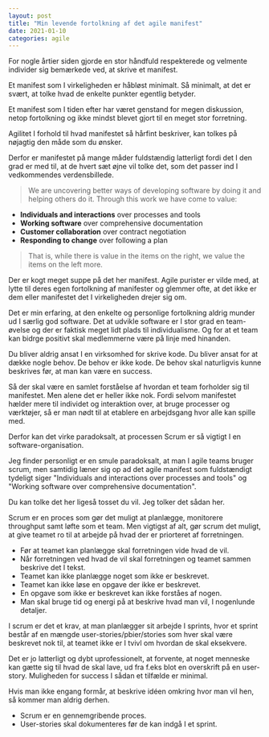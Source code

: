```yaml
---
layout: post
title: "Min levende fortolkning af det agile manifest"
date: 2021-01-10
categories: agile
---
```


For nogle årtier siden gjorde en stor håndfuld respekterede og velmente individer sig bemærkede ved, at
skrive et manifest. 

Et manifest som I virkeligheden er håbløst minimalt. Så minimalt, at det er svært, at tolke hvad de enkelte punkter egentlig betyder.

Et manifest som I tiden efter har været genstand for megen diskussion, netop fortolkning og ikke mindst blevet gjort til en meget stor forretning.

Agilitet I forhold til hvad manifestet så hårfint beskriver, kan tolkes på nøjagtig den måde som du ønsker. 

Derfor er manifestet på mange måder fuldstændig latterligt fordi det I den grad er med til, at de hvert sæt øjne vil tolke det, som det passer ind I vedkommendes verdensbillede.

> We are uncovering better ways of developing software by doing it and helping others do it. Through this work we have come to value:

- **Individuals and interactions** over processes and tools
- **Working software** over comprehensive documentation
- **Customer collaboration** over contract negotiation
- **Responding to change** over following a plan

> That is, while there is value in the items on the right, we value the items on the left more.

Der er kogt meget suppe på det her manifest. Agile purister er vilde med, at lytte til deres egen fortolkning af manifester og glemmer ofte, at det ikke er dem eller manifestet det I virkeligheden drejer sig om.

Det er min erfaring, at den enkelte og personlige fortolkning aldrig munder ud I særlig god software. Det at udvikle software er I stor grad en team-øvelse og der er faktisk meget lidt plads til individualisme. Og for at et team kan bidrge positivt skal medlemmerne være på linje med hinanden.

Du bliver aldrig ansat I en virksomhed for skrive kode. Du bliver ansat for at dække nogle behov. De behov er ikke kode. De behov skal naturligvis kunne beskrives før, at man kan være en success.  

Så der skal være en samlet forståelse af hvordan et team forholder sig til manifestet. Men alene det er heller ikke nok. Fordi selvom manifestet hælder mere til individet og interaktion over, at bruge processer og værktøjer, så er man nødt til at etablere en arbejdsgang hvor alle kan spille med.

Derfor kan det virke paradoksalt, at processen Scrum er så vigtigt I en software-organisation.

Jeg finder personligt er en smule paradoksalt, at man I agile teams bruger scrum, men samtidig læner sig op ad det agile manifest som fuldstændigt tydeligt siger "Individuals and interactions over processes and tools" og "Working software over comprehensive documentation".

Du kan tolke det her ligeså tosset du vil. Jeg tolker det sådan her.

Scrum er en proces som gør det muligt at planlægge, monitorere throughput samt løfte som et team. Men vigtigst af alt, gør scrum det muligt, at give teamet ro til at arbejde på hvad der er priorteret af forretningen.

- Før at teamet kan planlægge skal forretningen vide hvad de vil.
- Når forretningen ved hvad de vil skal forretningen og teamet sammen beskrive det I tekst.
- Teamet kan ikke planlægge noget som ikke er beskrevet.
- Teamet kan ikke løse en opgave der ikke er beskrevet.
- En opgave som ikke er beskrevet kan ikke forståes af nogen.
- Man skal bruge tid og energi på at beskrive hvad man vil, I nogenlunde detaljer. 

I scrum er det et krav, at man planlægger sit arbejde I sprints, hvor et sprint består af en mængde user-stories/pbier/stories som hver skal være beskrevet nok til, at teamet ikke er I tvivl om hvordan de skal eksekvere. 

Det er jo latterligt og dybt uprofessionelt, at forvente, at noget menneske kan gætte sig til hvad de skal lave, ud fra f.eks blot en overskrift på en user-story. Muligheden for success I sådan et tilfælde er minimal.

Hvis man ikke engang formår, at beskrive idéen omkring hvor man vil hen, så kommer man aldrig derhen.  

- Scrum er en gennemgribende proces.
- User-stories skal dokumenteres før de kan indgå I et sprint.


